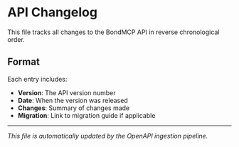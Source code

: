 # API Changelog

This file tracks all changes to the BondMCP API in reverse chronological order.

## Format

Each entry includes:
- **Version**: The API version number
- **Date**: When the version was released
- **Changes**: Summary of changes made
- **Migration**: Link to migration guide if applicable

---

*This file is automatically updated by the OpenAPI ingestion pipeline.*